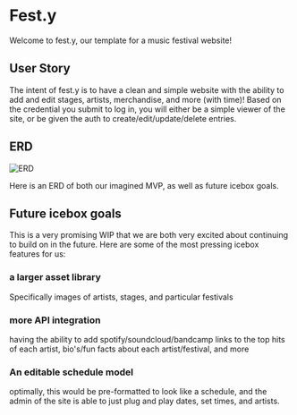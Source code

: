 # Fest.y

Welcome to fest.y, our template for a music festival website! 

## User Story

The intent of fest.y is to have a clean and simple website with the ability to add and edit stages, artists, merchandise, and more (with time)! Based on the credential you submit to log in, you will either be a simple viewer of the site, or be given the auth to create/edit/update/delete entries.


## ERD
![ERD](/.Project-Info/ERD.drawio)

Here is an ERD of both our imagined MVP, as well as future icebox goals. 


## Future icebox goals

This is a very promising WIP that we are both very excited about continuing to build on in the future. Here are some of the most pressing icebox features for us:

### a larger asset library

Specifically images of artists, stages, and particular festivals

### more API integration

having the ability to add spotify/soundcloud/bandcamp links to the top hits of each artist, bio's/fun facts about each artist/festival, and more

### An editable schedule model

optimally, this would be pre-formatted to look like a schedule, and the admin of the site is able to just plug and play dates, set times, and artists.